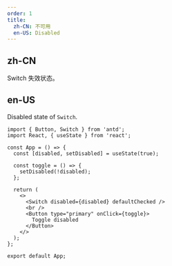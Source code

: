 ```yaml
---
order: 1
title:
  zh-CN: 不可用
  en-US: Disabled
---
```


## zh-CN

Switch 失效状态。

## en-US

Disabled state of `Switch`.

```tsx
import { Button, Switch } from 'antd';
import React, { useState } from 'react';

const App = () => {
  const [disabled, setDisabled] = useState(true);

  const toggle = () => {
    setDisabled(!disabled);
  };

  return (
    <>
      <Switch disabled={disabled} defaultChecked />
      <br />
      <Button type="primary" onClick={toggle}>
        Toggle disabled
      </Button>
    </>
  );
};

export default App;
```
